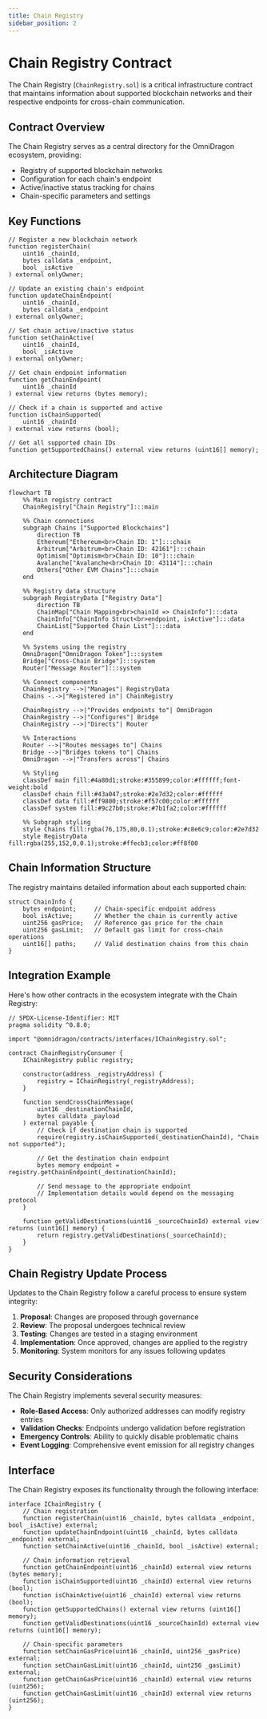 ```yaml
---
title: Chain Registry
sidebar_position: 2
---
```


# Chain Registry Contract

The Chain Registry (`ChainRegistry.sol`) is a critical infrastructure contract that maintains information about supported blockchain networks and their respective endpoints for cross-chain communication.

## Contract Overview

The Chain Registry serves as a central directory for the OmniDragon ecosystem, providing:

- Registry of supported blockchain networks
- Configuration for each chain's endpoint
- Active/inactive status tracking for chains
- Chain-specific parameters and settings

## Key Functions

```solidity
// Register a new blockchain network
function registerChain(
    uint16 _chainId,
    bytes calldata _endpoint,
    bool _isActive
) external onlyOwner;

// Update an existing chain's endpoint
function updateChainEndpoint(
    uint16 _chainId,
    bytes calldata _endpoint
) external onlyOwner;

// Set chain active/inactive status
function setChainActive(
    uint16 _chainId,
    bool _isActive
) external onlyOwner;

// Get chain endpoint information
function getChainEndpoint(
    uint16 _chainId
) external view returns (bytes memory);

// Check if a chain is supported and active
function isChainSupported(
    uint16 _chainId
) external view returns (bool);

// Get all supported chain IDs
function getSupportedChains() external view returns (uint16[] memory);
```

## Architecture Diagram

```mermaid
flowchart TB
    %% Main registry contract
    ChainRegistry["Chain Registry"]:::main
    
    %% Chain connections
    subgraph Chains ["Supported Blockchains"]
        direction TB
        Ethereum["Ethereum<br>Chain ID: 1"]:::chain
        Arbitrum["Arbitrum<br>Chain ID: 42161"]:::chain
        Optimism["Optimism<br>Chain ID: 10"]:::chain
        Avalanche["Avalanche<br>Chain ID: 43114"]:::chain
        Others["Other EVM Chains"]:::chain
    end
    
    %% Registry data structure
    subgraph RegistryData ["Registry Data"]
        direction TB
        ChainMap["Chain Mapping<br>chainId => ChainInfo"]:::data
        ChainInfo["ChainInfo Struct<br>endpoint, isActive"]:::data
        ChainList["Supported Chain List"]:::data
    end
    
    %% Systems using the registry
    OmniDragon["OmniDragon Token"]:::system
    Bridge["Cross-Chain Bridge"]:::system
    Router["Message Router"]:::system
    
    %% Connect components
    ChainRegistry -->|"Manages"| RegistryData
    Chains -.->|"Registered in"| ChainRegistry
    
    ChainRegistry -->|"Provides endpoints to"| OmniDragon
    ChainRegistry -->|"Configures"| Bridge
    ChainRegistry -->|"Directs"| Router
    
    %% Interactions
    Router -->|"Routes messages to"| Chains
    Bridge -->|"Bridges tokens to"| Chains
    OmniDragon -->|"Transfers across"| Chains
    
    %% Styling
    classDef main fill:#4a80d1;stroke:#355899;color:#ffffff;font-weight:bold
    classDef chain fill:#43a047;stroke:#2e7d32;color:#ffffff
    classDef data fill:#ff9800;stroke:#f57c00;color:#ffffff
    classDef system fill:#9c27b0;stroke:#7b1fa2;color:#ffffff
    
    %% Subgraph styling
    style Chains fill:rgba(76,175,80,0.1);stroke:#c8e6c9;color:#2e7d32
    style RegistryData fill:rgba(255,152,0,0.1);stroke:#ffecb3;color:#ff8f00
```

## Chain Information Structure

The registry maintains detailed information about each supported chain:

```solidity
struct ChainInfo {
    bytes endpoint;     // Chain-specific endpoint address
    bool isActive;      // Whether the chain is currently active
    uint256 gasPrice;   // Reference gas price for the chain
    uint256 gasLimit;   // Default gas limit for cross-chain operations
    uint16[] paths;     // Valid destination chains from this chain
}
```

## Integration Example

Here's how other contracts in the ecosystem integrate with the Chain Registry:

```solidity
// SPDX-License-Identifier: MIT
pragma solidity ^0.8.0;

import "@omnidragon/contracts/interfaces/IChainRegistry.sol";

contract ChainRegistryConsumer {
    IChainRegistry public registry;
    
    constructor(address _registryAddress) {
        registry = IChainRegistry(_registryAddress);
    }
    
    function sendCrossChainMessage(
        uint16 _destinationChainId,
        bytes calldata _payload
    ) external payable {
        // Check if destination chain is supported
        require(registry.isChainSupported(_destinationChainId), "Chain not supported");
        
        // Get the destination chain endpoint
        bytes memory endpoint = registry.getChainEndpoint(_destinationChainId);
        
        // Send message to the appropriate endpoint
        // Implementation details would depend on the messaging protocol
    }
    
    function getValidDestinations(uint16 _sourceChainId) external view returns (uint16[] memory) {
        return registry.getValidDestinations(_sourceChainId);
    }
}
```

## Chain Registry Update Process

Updates to the Chain Registry follow a careful process to ensure system integrity:

1. **Proposal**: Changes are proposed through governance
2. **Review**: The proposal undergoes technical review
3. **Testing**: Changes are tested in a staging environment
4. **Implementation**: Once approved, changes are applied to the registry
5. **Monitoring**: System monitors for any issues following updates

## Security Considerations

The Chain Registry implements several security measures:

- **Role-Based Access**: Only authorized addresses can modify registry entries
- **Validation Checks**: Endpoints undergo validation before registration
- **Emergency Controls**: Ability to quickly disable problematic chains
- **Event Logging**: Comprehensive event emission for all registry changes

## Interface

The Chain Registry exposes its functionality through the following interface:

```solidity
interface IChainRegistry {
    // Chain registration
    function registerChain(uint16 _chainId, bytes calldata _endpoint, bool _isActive) external;
    function updateChainEndpoint(uint16 _chainId, bytes calldata _endpoint) external;
    function setChainActive(uint16 _chainId, bool _isActive) external;
    
    // Chain information retrieval
    function getChainEndpoint(uint16 _chainId) external view returns (bytes memory);
    function isChainSupported(uint16 _chainId) external view returns (bool);
    function isChainActive(uint16 _chainId) external view returns (bool);
    function getSupportedChains() external view returns (uint16[] memory);
    function getValidDestinations(uint16 _sourceChainId) external view returns (uint16[] memory);
    
    // Chain-specific parameters
    function setChainGasPrice(uint16 _chainId, uint256 _gasPrice) external;
    function setChainGasLimit(uint16 _chainId, uint256 _gasLimit) external;
    function getChainGasPrice(uint16 _chainId) external view returns (uint256);
    function getChainGasLimit(uint16 _chainId) external view returns (uint256);
}
```
